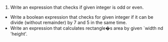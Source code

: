 1. Write an expression that checks if given integer is odd or even.
*  Write a boolean expression that checks for given integer if it can be divide (without remainder) by 7 and 5 in the same time.
*  Write an expression that calculates rectangle�s area by given  `width nd 'height'.
